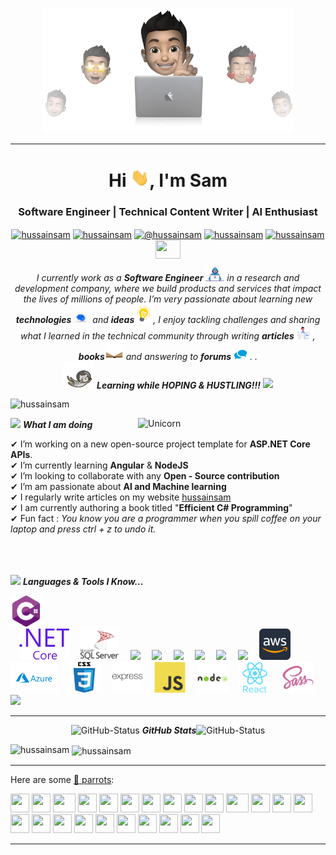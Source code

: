 <p align="center">
  <img src="https://raw.githubusercontent.com/hussainsam/hussainsam/main/images/cover-hussainsam.png" height="200"/>
</p>
<hr>
<h1 align="center">Hi <img src="https://raw.githubusercontent.com/hussainsam/hussainsam/main/images/Hi.gif" width="30px">, I'm Sam</h1>
<h3 align="center">Software Engineer | Technical Content Writer | AI Enthusiast</h3>
<p align="center">
<a href="https://www.linkedin.com/in/hussainsam/" target="blank"><img align="center" src="https://cdn.jsdelivr.net/npm/simple-icons@3.0.1/icons/linkedin.svg" alt="hussainsam" height="30" width="40" /></a>
<a href="https://www.facebook.com/husssainsam/" target="blank"><img align="center" src="https://cdn.jsdelivr.net/npm/simple-icons@3.0.1/icons/facebook.svg" alt="hussainsam" height="30" width="40" /></a>
<a href="https://www.hackerrank.com/hussainsam" target="blank"><img align="center" src="https://cdn.jsdelivr.net/npm/simple-icons@3.0.1/icons/hackerrank.svg" alt="@hussainsam" height="30" width="40" /></a>
<a href="https://leetcode.com/hussainsam/" target="blank"><img align="center" src="https://cdn.jsdelivr.net/npm/simple-icons@3.0.1/icons/leetcode.svg" alt="hussainsam" height="30" width="40" /></a>
<a href="https://auth.geeksforgeeks.org/user/hussainsam/profile" target="blank"><img align="center" src="https://cdn.jsdelivr.net/npm/simple-icons@3.0.1/icons/geeksforgeeks.svg" alt="hussainsam" height="30" width="40" /></a>
 <a href = "mailto: hussainsam76@gmail.com"><img align="center" src="https://simpleicons.org/icons/gmail.svg" height="30" width="40" /></a>
</p>
</p>



<p align="center">
  <em>
      I currently work as a <b>Software Engineer</b> <img src="https://raw.githubusercontent.com/hussainsam/hussainsam/main/images/dev.gif" width="30px"> in a research and development company, where we build products and services 	    that impact the lives of millions of people. I’m very passionate about learning new 	<b>technologies</b><img src="https://raw.githubusercontent.com/hussainsam/hussainsam/main/images/brain.gif" width="30px"> and <b>ideas</b><img src="https://raw.githubusercontent.com/hussainsam/hussainsam/main/images/idea.gif" width="30px">, I enjoy tackling challenges and sharing what I learned in the technical 	 community through writing <b>articles</b><img src="https://raw.githubusercontent.com/hussainsam/hussainsam/main/images/article.gif" width="30px">, <b>books</b><img src="https://raw.githubusercontent.com/hussainsam/hussainsam/main/images/book1.gif" width="30px"> and answering to <b>forums</b><img src="https://raw.githubusercontent.com/hussainsam/hussainsam/main/images/forum.jpg" width="30px">.&nbsp.
  </em> 
  <br>
  <img src="https://raw.githubusercontent.com/hussainsam/hussainsam/main/images/giphy.gif" width="50" /> <b><i>Learning while HOPING & HUSTLING!!!</i></b> <img src="https://media.giphy.com/media/7j2hfyeVcDtf2/giphy.gif" width="50" />
</p>

<p align="left"> <img src="https://komarev.com/ghpvc/?username=hussainsam&label=Profile%20views&color=0e75b6&style=flat" alt="hussainsam" /> </p>

<img align="right" width=300px alt="Unicorn" src="https://media.giphy.com/media/3ohs4BSacFKI7A717y/giphy.gif" />

<img src="https://media.giphy.com/media/ObNTw8Uzwy6KQ/giphy.gif" width="30px">&nbsp;***What I am doing***

✔ I’m working on a new open-source project template for **ASP.NET Core APIs**.<br>
✔ I’m currently learning **Angular** & **NodeJS**<br>
✔ I’m looking to collaborate with any **Open - Source contribution**<br>
✔ I’m am passionate about **AI and Machine learning**<br>
✔ I regularly write articles on my website [hussainsam](https://hussainsam.com) <br>
✔ I am currently authoring a book titled  "**Efficient C# Programming**"<br>
✔ Fun fact : *You know you are a programmer when you spill coffee on your laptop and press ctrl + z to undo it.*<br><br><br><br>

<img src="https://media.giphy.com/media/ObNTw8Uzwy6KQ/giphy.gif" width="30px">&nbsp;***Languages & Tools I Know...***

<p align="left">
  <code><img height="50" src="https://github.com/hussainsam/hussainsam/blob/main/images/languages/charp.svg"></code><code> 
  <img height="50" src="https://github.com/hussainsam/hussainsam/blob/main/images/languages/dot-net-core.svg"> </code>
  <code> <img height="50" src="https://github.com/hussainsam/hussainsam/blob/main/images/languages/microsoft-sql-server.svg"> </code>
  <code> <img height="50" src="https://github.com/uannabi/-/blob/master/resource/docker-ar21.svg"> </code>
  <code> <img height="50" src="https://github.com/uannabi/-/blob/master/resource/git.svg"> </code>
  <code> <img height="50" src="https://github.com/uannabi/-/blob/master/resource/linux-ar21.svg"> </code>
  <code> <img height="50" src="https://github.com/uannabi/-/blob/master/resource/other/apache_hadoop-ar21.svg"> </code>
  <code> <img height="50" src="https://github.com/uannabi/-/blob/master/resource/other/mongodb-ar21.svg"> </code>
  <code> <img height="50" src="https://github.com/uannabi/-/blob/master/resource/other/sqlite-ar21.svg"> </code>
  <code> <img height="50" src="https://github.com/hussainsam/hussainsam/blob/main/images/languages/aws.svg"> </code>
  <code> <img height="50" src="https://github.com/hussainsam/hussainsam/blob/main/images/languages/Microsoft_Azure-Logo.wine.svg"> </code>
  <code> <img height="50" src="https://raw.githubusercontent.com/devicons/devicon/master/icons/css3/css3-original-wordmark.svg"> </code>
  <code> <img height="50" src="https://raw.githubusercontent.com/devicons/devicon/master/icons/express/express-original-wordmark.svg"> </code>
  <code> <img height="50" src="https://raw.githubusercontent.com/devicons/devicon/master/icons/javascript/javascript-original.svg"> </code>
  <code> <img height="50" src="https://raw.githubusercontent.com/devicons/devicon/master/icons/nodejs/nodejs-original-wordmark.svg"> </code>
  <code> <img height="50" src="https://raw.githubusercontent.com/devicons/devicon/master/icons/react/react-original-wordmark.svg"> </code>
  <code> <img height="50" src="https://raw.githubusercontent.com/devicons/devicon/master/icons/sass/sass-original.svg"> </code>
  <code> <img height="50" src="  https://raw.githubusercontent.com/detain/svg-logos/780f25886640cef088af994181646db2f6b1a3f8/svg/selenium-logo.svg
"> </code>

  <hr>
  <p align="center">
 <img src="https://media.giphy.com/media/8UHRm5oY4k4FDxq5QG/giphy.gif" width="30px" alt="GitHub-Status"/>&nbsp;<i><b>GitHub Stats</b></i><img src="https://media.giphy.com/media/8UHRm5oY4k4FDxq5QG/giphy.gif" width="30px" alt="GitHub-Status"/></p>
<p><img align="left" src="https://github-readme-stats.vercel.app/api/top-langs?username=hussainsam&show_icons=true&locale=en&layout=compact" alt="hussainsam" /></p>

<p>&nbsp;<img align="center" src="https://github-readme-stats.vercel.app/api?username=hussainsam&show_icons=true&locale=en" alt="hussainsam" width="410" /></p>

<hr>

Here are some [🦜 parrots](https://cultofthepartyparrot.com):

<div>
    <img src="https://cultofthepartyparrot.com/parrots/hd/githubparrot.gif" width="30" height="30"/>
    <img src="https://cultofthepartyparrot.com/flags/hd/indiaparrot.gif" width="30" height="30"/>
    <img src="https://cultofthepartyparrot.com/parrots/asyncparrot.gif" width="36" height="30"/>
    <img src="https://cultofthepartyparrot.com/parrots/exceptionallyfastparrot.gif" width="30" height="30"/>
    <img src="https://cultofthepartyparrot.com/parrots/hd/60fpsparrot.gif" width="30" height="30"/>
    <img src="https://cultofthepartyparrot.com/parrots/hd/jumpingparrot.gif" width="30" height="30"/>
    <img src="https://cultofthepartyparrot.com/parrots/hd/opensourceparrot.gif" width="30" height="30"/>
    <img src="https://cultofthepartyparrot.com/parrots/hd/dealwithitnowparrot.gif" width="30" height="30"/>
    <img src="https://cultofthepartyparrot.com/parrots/hd/hypnoparrotlight.gif" width="30" height="30"/>
    <img src="https://cultofthepartyparrot.com/parrots/databaseparrot.gif" width="30" height="30"/>
    <img src="https://cultofthepartyparrot.com/parrots/fixparrot.gif" width="36" height="30"/>
    <img src="https://cultofthepartyparrot.com/parrots/hd/laptop_parrot.gif" width="30" height="30"/>
    <img src="https://cultofthepartyparrot.com/parrots/hd/spinningparrot.gif" width="30" height="30"/>
    <img src="https://cultofthepartyparrot.com/parrots/hd/levitationparrot.gif" width="30" height="30"/>
    <img src="https://cultofthepartyparrot.com/parrots/hd/meldparrot.gif" width="30" height="30"/>
    <img src="https://cultofthepartyparrot.com/parrots/slomoparrot.gif" width="30" height="30"/>
    <img src="https://cultofthepartyparrot.com/parrots/hd/moonwalkingparrot.gif" width="30" height="30"/>
    <img src="https://cultofthepartyparrot.com/parrots/hd/stableparrot.gif" width="30" height="30"/>
    <img src="https://cultofthepartyparrot.com/parrots/hd/scienceparrot.gif" width="30" height="30"/>
    <img src="https://cultofthepartyparrot.com/parrots/hd/pirateparrot.gif" width="30" height="30"/>
    <img src="https://cultofthepartyparrot.com/parrots/hd/footballparrot.gif" width="30" height="30"/>
    <img src="https://cultofthepartyparrot.com/parrots/hd/illuminatiparrot.gif" width="30" height="30"/>
    <img src="https://cultofthepartyparrot.com/parrots/hd/hypnoparrotdark.gif" width="30" height="30"/>
    <img src="https://cultofthepartyparrot.com/parrots/hd/mustacheparrot.gif" width="30" height="30"/>
</div>

<hr>
